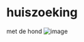 # huiszoeking
met de hond
![image](https://user-images.githubusercontent.com/76727395/226171103-726a5da5-0a4b-4e87-b0e8-5ac485ebfecb.png)
